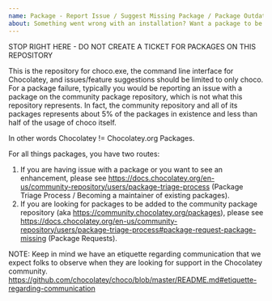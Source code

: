 ```yaml
---
name: Package - Report Issue / Suggest Missing Package / Package Outdated
about: Something went wrong with an installation? Want a package to be added to the community repository?
---
```


STOP RIGHT HERE - DO NOT CREATE A TICKET FOR PACKAGES ON THIS REPOSITORY

This is the repository for choco.exe, the command line interface for Chocolatey, and issues/feature suggestions should be limited to only choco. For a package failure, typically you would be reporting an issue with a package on the community package repository, which is not what this repository represents. In fact, the community repository and all of its packages represents about 5% of the packages in existence and less than half of the usage of choco itself.

  In other words Chocolatey != Chocolatey.org Packages.

For all things packages, you have two routes:

1. If you are having issue with a package or you want to see an enhancement, please see https://docs.chocolatey.org/en-us/community-repository/users/package-triage-process (Package Triage Process / Becoming a maintainer of existing packages).
2. If you are looking for packages to be added to the community package repository (aka https://community.chocolatey.org/packages), please see https://docs.chocolatey.org/en-us/community-repository/users/package-triage-process#package-request-package-missing (Package Requests).



NOTE: Keep in mind we have an etiquette regarding communication that we expect folks to observe when they are looking for support in the Chocolatey community. https://github.com/chocolatey/choco/blob/master/README.md#etiquette-regarding-communication